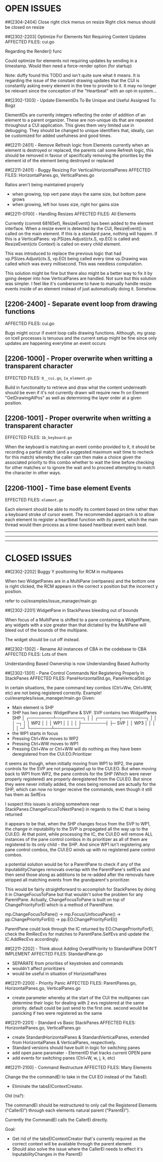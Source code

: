 <!---
This issues file is used to document issues within this fold. 
 - To close an issue move the issue to a subheader of the CLOSED ISSUES section
 - To open an issue: 
   - calculate a unique issue number from today's date:
      YYMM-DDff
      - where YY is rightmost digits of the year (2007=07)
      -       MM is the month
      -       DD is the month's day 
      -       ff is your favourite number between 00-99
      - ensure that your issue number is unique, if it is not, get a new favourite
        number
   - add the your issue to the OPEN ISSUES section with the following layout:

# [YOUR-ISSUE-NO.] - Your Issue Title
Your issue description... 
---> 

# OPEN ISSUES

##[2304-2404] Close right click menus on resize
Right click menus should be closed on resize

##[2302-2203] Optimize For Elements Not Requiring Content Updates
AFFECTED FILES: cui.go

Regarding the Render() func

Could optimize for elements not requiring updates by sending in a timestamp.
Would then need a force-render option (for startup)

Note: duffy found this TODO and isn't quite sure what it means. It is regarding
the issue of the constant drawing updates that the CUI is constantly asking
every element in the tree to provide to it. It may no longer be relevant since
the conception of the "Heartbeat" with an opt-in system...

##[2302-1303] - Update ElementIDs To Be Unique and Useful 
Assigned To: Bogz

ElementIDs are currently integers reflecting the order of addition of an element
to a parent organizer. These are non-unique ids that are repeated throughout a
CUI application. This gives them very limited use in debugging.
They should be changed to unique identifiers that, ideally, can be customized
for added usefulness and good times.

##[2211-2401] - Remove Refresh logic from Elements
currently when an element is destroyed or replaced, the parents call some
Refresh logic, this should be removed in favour of specifically removing the
priorities by the element id of the element being destroyed or replaced


##[2211-2401] - Buggy Resizing For Vertical/HorizontalPanes
AFFECTED FILES: HorizontalPanes.go, VerticalPanes.go

Ratios aren't being maintained properly
  - when growing, top vert pane stays the same size, but bottom pane grows
  - when growing, left hor loses size, right hor gains size


##[2211-0700] - Handling Resizes
AFFECTED FILES: All Elements

Currently (commit 68165ef), ResizeEvent() has been added to the element
interface. When a resize event is detected by the CUI, ResizeEvent() is called
on the main element. If this is a standard pane, nothing will happen. If this is
a VerticalPanes: 
vp.PSizes.Adjust(ctx.S, vp.EO)
is called and:
ResizeEvent(ctx Context) 
is called on every child element.

This was introduced to replace the previous logic that had 	vp.PSizes.Adjust(ctx.S, vp.EO)
being called every time vp.Drawing was called which was every millisecond. This
was needless computation.

This solution might be fine but there also might be a better way to fix it by
going deeper into how VerticalPanes are handled. Not sure but this solution was
simpler.
I feel like it's cumbersome to have to manually handle resize events inside of
an element instead of just automatically doing it. Somehow.



## [2206-2400] - Separate event loop from drawing functions
AFFECTED FILES: cui.go

Bugs might occur if event loop calls drawing functions. Although, my grasp on
tcell processes is tenuous and the current setup might be fine since only
updates are happening everytime an event occurs

## [2206-1000] - Proper overwrite when writting a transparent character 
EFFECTED FILES: `0__cui.go`, `1a_element.go`

Build in functionality to retrieve and draw what the content underneath
should be even if it's not currently drawn will require new fn on Element
"GetDrawingAtPos" as well as determining the layer order at a given position.


## [2206-1001] - Proper overwrite when writting a transparent character 
EFFECTED FILES: `1b_keyboard.go`

When the keyboard is matching an event combo provided to it, it should be
recording a partial match (and a suggested maximum wait time to recheck for this
match) whereby the caller can then make a choice given the associated priority
to this combo whether to wait the time before checking for other matches or to
ignore the wait and to proceed attempting to match the character in other ways.  


## [2206-1100] - Time base element Events
EFFECTED FILES: `element.go`

Each element should be able to modify its content based on time rather than a
keyboard stroke of cursor event. The recommended approach is to allow each
element to register a heartbeat function with its parent, which the main thread
would then process as a time-based heartbeat event each beat.

--------------------------------------------------------------------------------
--------------------------------------------------------------------------------
--------------------------------------------------------------------------------

# CLOSED ISSUES

##[2302-2202] Buggy Y positioning for RCM in multipanes

When two WidgetPanes are in a MultiPane (vertpanes) and the bottom one is right
clicked, the RCM appears in the correct x position but the incorrect y position.

refer to cui/examples/issue_manager/main.go


##[2302-2201] WidgetPane in StackPanes bleeding out of bounds

When focus of a MultiPane is shifted to a pane containing a WidgetPane, any
widgets with a size greater than that dictated by the MultiPane will bleed out
of the bounds of the multipane.

The widget should be cut off instead.


##[2302-1302] - Rename All instances of CBA in the codebase to CBA
AFFECTED FILES: Lots of them

Understanding Based Ownership is now Understanding Based Authority

##[2302-1301] - Pane Control Commands Not Registering Properly In StackPanes
AFFECTED FILES: PaneHorizontalStd.go, PaneVerticalStd.go

In certain situations, the pane command key combos (Ctrl+Ww, Ctrl+WW, etc) are
not being registered correctly.
Example! cui/examples/issue_manager/main.go
Given:
- Main element is SHP
- SHP has two panes: WidgetPane & SVP. SVP contains two WidgetPanes
         SHP
          │
 ┌────────┴─────────┐
 │                  │
  ┌───────┬────────┐
  │       │        │ ─┐
  │       │  WP2   │  │
  │ WP1   │        │  │
  │       ├────────┤  ├─ SVP
  │       │  WP3   │  │
  │       │        │ ─┘
  └───────┴────────┘
- the WP1 starts in focus
- Pressing Ctrl+Ww moves to WP2
- Pressing Ctrl+WW moves to WP1
- Pressing Ctrl+Ww or Ctrl+WW will do nothing as they have been deregistered
  from the CUI.EO.Prioritizer

it seems as though, when initially moving from WP1 to WP2, the pane controls for
the SVP are not propagated up to the CUI.EO. But when moving back to WP1 from
WP2, the pane controls for the SHP (Which were never properly registered) are
properly deregistered from the CUI.EO. But since they were never initially
added, the ones being removed are actually for the SHP, which can now no longer
receive the commands, even though it still has them as SelfEvs

I suspect this issues is arising somewhere near
StackPanes.ChangeFocusToNextPane() in regards to the IC that is being returned 

it appears to be that, when the SHP changes focus from the SVP to WP1, the change in
inputability to the SVP is propagated all the way up to the CUI.EO. At that
point, while processing the IC, the CUI.EO will remove ALL instances of the pane
control combos in its prioritizer as all of them are registered to its only
child - the SHP. And since WP1 isn't registering any pane
control combos, the CUI.EO winds up with no registered pane control combos.

a potential solution would be for a ParentPane to check if any of the
InputabilityChanges removals overlap with the ParentPane's selfEvs and then send
those along as additions to be re-added after the removals have stripped all
matching events from the grandparent's prioritizer. 

This would be fairly straightforward to accomplish for StackPanes by doing it in
ChangeFocusToPane but that wouldn't solve the problem for any ParentPane.
Actually, ChangeFocusToPane is built on top of ChangePriorityForEl which is a
method of ParentPane. 

mp.ChangeFocusToPane() 
   -> mp.Focus/UnfocusPane() 
         -> pp.ChangePriorityForEl() 
               -> pp.EO.ChangePriorityForEl()

ParentPane could look through the IC returned by EO.ChangePriorityForEl, check
the RmRecEvs for matches to ParentPane.SelfEvs and update the IC.AddRecEvs
accordingly.

##[2211-2202] - Think about Adding OverallPriority to StandardPane
DON'T IMPLEMENT
AFFECTED FILES: StandardPane.go

- SEPARATE from priorities of keystrokes and commands
- wouldn't affect prioritizers
- would be useful in situation of HorizontalPanes

##[2211-2200] - Priority Panic
AFFECTED FILES: ParentPanes.go, HorizontalPanes.go, VerticalPanes.go

- create parameter whereby at the start of the CUI the multipanes can determine
  their logic for dealing with 2 evs registered at the same priority. default
  could be just send to the first one. second would be panicking if two were
  registered as the same

##[2211-2201] - Standard vs Basic StackPanes
AFFECTED FILES: HorizontalPanes.go, VerticalPanes.go

- create StandardHorizontalPanes & StandardVerticalPanes, extended from
  HorizontalPanes & VerticalPanes, respectively.
- Standard versions should have built in logic for switching panes
- add open pane paramater - ElementID that tracks current OPEN pane
- add events for switching panes (Ctrl+W, w, j, k, etc)

##[2211-2100] - Command Restructure 
AFFECTED FILES: Many Elements

Change the the commandEl to take in the CUI EO instead of the TabsEl. 
- Eliminate the tabsElContextCreator. 

Old (na?):

The commandEl should be restructured to only call the Registered Elements
("CallerEl") through each elements natural parent ("ParentEl").

Currently the CommandEl calls the CallerEl directly. 

Goal: 
 - Get rid of the tabsElContextCreator that's currently required as the correct
   context will be available through the parent element
 - Should also solve the issue where the CallerEl needs to effect it's
   InputabilityChanges in the ParentEl



